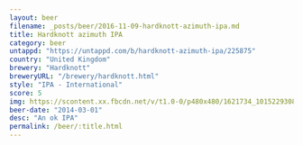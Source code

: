 ```yaml
---
layout: beer
filename: _posts/beer/2016-11-09-hardknott-azimuth-ipa.md
title: Hardknott azimuth IPA
category: beer
untappd: "https://untappd.com/b/hardknott-azimuth-ipa/225875"
country: "United Kingdom"
brewery: "Hardknott"
breweryURL: "/brewery/hardknott.html"
style: "IPA - International"
score: 5
img: https://scontent.xx.fbcdn.net/v/t1.0-0/p480x480/1621734_10152293086743745_608289512_n.jpg?_nc_cat=102&_nc_ht=scontent.xx&oh=b0d3cbc31201d5dcc5d1d22b320aae26&oe=5D3A8FD1
beer-date: "2014-03-01"
desc: "An ok IPA"
permalink: /beer/:title.html
---
```

